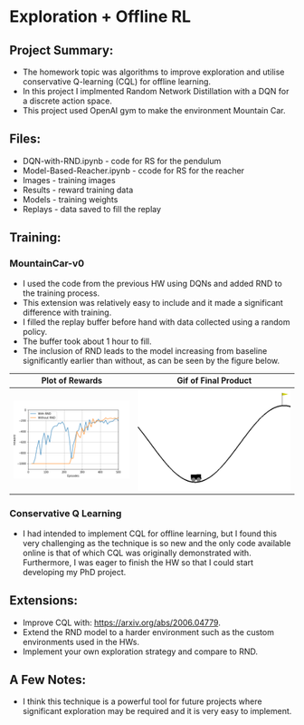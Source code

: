 # Exploration + Offline RL

## Project Summary:
- The homework topic was algorithms to improve exploration and utilise conservative Q-learning (CQL) for offline learning.
- In this project I implmented Random Network Distillation with a DQN for a discrete action space. 
- This project used OpenAI gym to make the environment Mountain Car.

## Files:
- DQN-with-RND.ipynb - code for RS for the pendulum
- Model-Based-Reacher.ipynb - ccode for RS for the reacher
- Images - training images
- Results - reward training data
- Models - training weights
- Replays - data saved to fill the replay
    
## Training: 

### MountainCar-v0

- I used the code from the previous HW using DQNs and added RND to the training process.
- This extension was relatively easy to include and it made a significant difference with training. 
- I filled the replay buffer before hand with data collected using a random policy. 
- The buffer took about 1 hour to fill.
- The inclusion of RND leads to the model increasing from baseline significantly earlier than without, as can be seen by the figure below.

Plot of Rewards    | Gif of Final Product   | 
:-------------------------:|:-------------------------:|
![](./Images/RND_comp.png)  |  ![](./Images/MountainCar_DQN.gif) | 

### Conservative Q Learning

- I had intended to implement CQL for offline learning, but I found this very challenging as the technique is so new and the only code available online is that of which CQL was originally demonstrated with. Furthermore, I was eager to finish the HW so that I could start developing my PhD project. 

## Extensions: 
- Improve CQL with: https://arxiv.org/abs/2006.04779.
- Extend the RND model to a harder environment such as the custom environments used in the HWs. 
- Implement your own exploration strategy and compare to RND. 


## A Few Notes:
- I think this technique is a powerful tool for future projects where significant exploration may be required and it is very easy to implement.